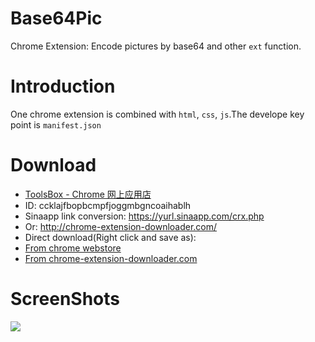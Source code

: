 # Base64Pic
Chrome Extension: Encode pictures by base64 and other `ext` function.

# Introduction
One chrome extension is combined with `html`, `css`, `js`.The develope key point is `manifest.json`

# Download

- [ToolsBox - Chrome 网上应用店](https://chrome.google.com/webstore/detail/toolsbox/ccklajfbopbcmpfjoggmbgncoaihablh)
- ID: ccklajfbopbcmpfjoggmbgncoaihablh
- Sinaapp link conversion: https://yurl.sinaapp.com/crx.php
- Or: http://chrome-extension-downloader.com/
- Direct download(Right click and save as):
 - [From chrome webstore](https://clients2.google.com/service/update2/crx?response=redirect&prodversion=38.0&x=id%3Dccklajfbopbcmpfjoggmbgncoaihablh%26installsource%3Dondemand%26uc)
 - [From chrome-extension-downloader.com](http://chrome-extension-downloader.com/5460405fdb20821c3e85953d4dbb1953/ccklajfbopbcmpfjoggmbgncoaihablh.crx)

# ScreenShots

![](https://raw.githubusercontent.com/weaming/toolsbox/master/screenshots/webstore.jpg)
